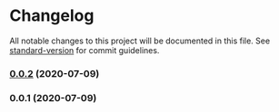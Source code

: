 # Changelog

All notable changes to this project will be documented in this file. See [standard-version](https://github.com/conventional-changelog/standard-version) for commit guidelines.

### [0.0.2](https://github.com/patryk-zielinski93/perf-test/compare/v0.0.1...v0.0.2) (2020-07-09)

### 0.0.1 (2020-07-09)
